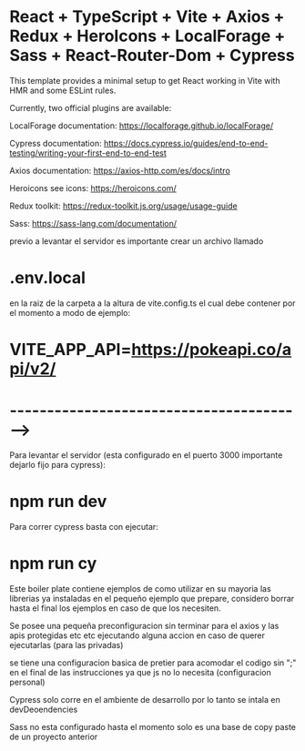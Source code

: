 # React + TypeScript + Vite + Axios + Redux + HeroIcons + LocalForage + Sass + React-Router-Dom + Cypress

This template provides a minimal setup to get React working in Vite with HMR and some ESLint rules.

Currently, two official plugins are available:

LocalForage documentation:
https://localforage.github.io/localForage/

Cypress documentation:
https://docs.cypress.io/guides/end-to-end-testing/writing-your-first-end-to-end-test

Axios documentation:
https://axios-http.com/es/docs/intro

Heroicons see icons:
https://heroicons.com/

Redux toolkit:
https://redux-toolkit.js.org/usage/usage-guide

Sass:
https://sass-lang.com/documentation/

previo a levantar el servidor es importante crear un archivo llamado

# .env.local

en la raiz de la carpeta a la altura de vite.config.ts el cual debe contener por el momento a modo de ejemplo:

# VITE_APP_API=https://pokeapi.co/api/v2/

# ---------------------------------------->

Para levantar el servidor (esta configurado en el puerto 3000 importante dejarlo fijo para cypress):

# npm run dev

Para correr cypress basta con ejecutar:

# npm run cy

Este boiler plate contiene ejemplos de como utilizar en su mayoria las librerias ya instaladas en el pequeño ejemplo que prepare, considero borrar hasta el final los ejemplos en caso de que los necesiten.

Se posee una pequeña preconfiguracion sin terminar para el axios y las apis protegidas etc etc ejecutando alguna accion en caso de querer ejecutarlas (para las privadas)

se tiene una configuracion basica de pretier para acomodar el codigo sin ";" en el final de las instrucciones ya que js no lo necesita (configuracion personal)

Cypress solo corre en el ambiente de desarrollo por lo tanto se intala en devDeoendencies

Sass no esta configurado hasta el momento solo es una base de copy paste de un proyecto anterior
